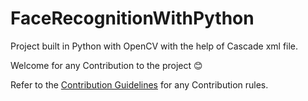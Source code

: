 # FaceRecognitionWithPython 

Project built in Python with OpenCV with the help of Cascade xml file.

Welcome for any Contribution to the project 😊

Refer to the [Contribution Guidelines](https://github.com/Shahidraza-Shaikh/FaceRecognitionWithPython/blob/master/CONTRIBUTING.md) for any Contribution rules.
